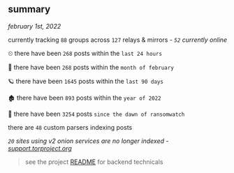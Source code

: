 
## summary
_february 1st, 2022_

currently tracking `88` groups across `127` relays & mirrors - _`52` currently online_

⏲ there have been `268` posts within the `last 24 hours`

🦈 there have been `268` posts within the `month of february`

🪐 there have been `1645` posts within the `last 90 days`

🏚 there have been `893` posts within the `year of 2022`

🦕 there have been `3254` posts `since the dawn of ransomwatch`

there are `48` custom parsers indexing posts

_`20` sites using v2 onion services are no longer indexed - [support.torproject.org](https://support.torproject.org/onionservices/v2-deprecation/)_

> see the project [README](https://github.com/thetanz/ransomwatch#ransomwatch--) for backend technicals
